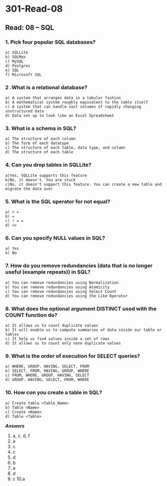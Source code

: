 # 301-Read-08 

## Read: 08 – SQL

### 1. Pick four popular SQL databases?  
~~~
a) SQLLite 
b) SQLMax
c) MySQL 
d) Postgres 
e) SQL 
f) Microsoft SQL 
~~~

### 2 .What is a relational database? 
~~~
a) A system that arranges data in a tabular fashion 
b) A mathematical system roughly equivalent to the table itself 
c) A system that can handle vast volumes of rapidly changing unstructured data 
d) Data set up to look like an Excel Spreadsheet
~~~

### 3. What is a schema in SQL? 
~~~
a) The structure of each column 
b) The form of each datatype 
c) The structure of each table, data type, and column
d) The structure of each table 
~~~

### 4. Can you drop tables in SQLLite? 
~~~
a)Yes, SQLLite supports this feature
b)No, it doesn't. You are stuck 
c)No, it doesn't support this feature. You can create a new table and migrate the data over 
~~~

### 5. What is the SQL operator for not equal? 
~~~
a) > = 
b) = 
c) ! = = 
d) <>
~~~

### 6. Can you specify NULL values in SQL? 
~~~
a) Yes 
b) No 
~~~

### 7. How do you remove redundancies (data that is no longer useful (example repeats)) in SQL?  
~~~
a) You can remove redundancies using Normalization 
b) You can remove redundancies using Atomicity 
c) You can remove redundancies using Select Count 
d) You can remove redundancies using the Like Operator 
~~~ 


### 8. What does the optional argument DISTINCT used with the COUNT function do? 
~~~
a) It allows us to count duplicate values 
b) It will enable us to compute summaries of data inside our table or tables 
c) It help us find values inside a set of rows 
d) It allows us to count only none duplicate values
~~~

### 9. What is the order of execution for SELECT queries? 
~~~
a) WHERE, GROUP. HAVING, SELECT, FROM
b) SELECT, FROM, HAVING, GROUP, WHERE
c) FROM, WHERE, GROUP. HAVING, SELECT
d) GROUP. HAVING, SELECT, FROM, WHERE 
~~~

### 10. How con you create a table in SQL? 
~~~
a) Create table <Table_Name> 
b) Table <Name> 
c) Create <Name> 
d) Table <Table> 
~~~

***Answers*** 
1. a, c, d, f 
2. a 
3. c 
4. c 
5. d 
6. b 
7. a 
8. d 
9. c 
10.a 
